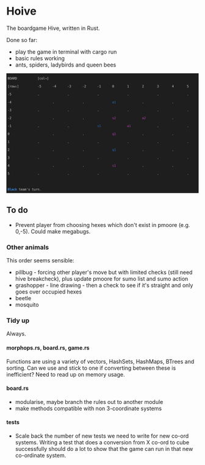 # Hoive

The boardgame Hive, written in Rust.

Done so far:
* play the game in terminal with cargo run
* basic rules working
* ants, spiders, ladybirds and queen bees

![snapshot](/reference/snapshot.png "snapshot of game")


## To do

* Prevent player from choosing hexes which don't exist in pmoore (e.g. 0,-5). Could make megabugs.

### Other animals

This order seems sensible: 

* pillbug - forcing other player's move but with limited checks (still need hive breakcheck), plus update pmoore for sumo list and sumo action
* grashopper - line drawing - then a check to see if it's straight and only goes over occupied hexes
* beetle
* mosquito

### Tidy up

Always.

#### morphops.rs, board.rs, game.rs

Functions are using a variety of vectors, HashSets, HashMaps, BTrees and sorting. Can we use and stick to one if converting between these is inefficient? Need to read up on memory usage.

#### board.rs
* modularise, maybe branch the rules out to another module
* make methods compatible with non 3-coordinate systems

#### tests

* Scale back the number of new tests we need to write for new co-ord systems. Writing a test that does a conversion from X co-ord to cube successfully should do a lot to show that the game can run in that new co-ordinate system.

